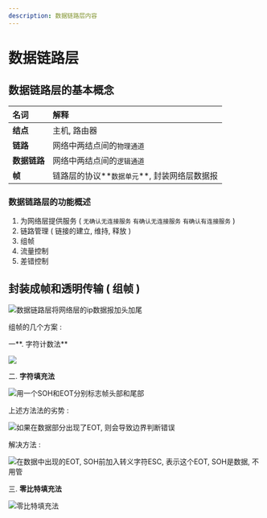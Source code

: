 ```yaml
---
description: 数据链路层内容
---
```


# 数据链路层

##  数据链路层的基本概念

| 名词 | 解释 |
| :--- | :--- |
| **结点** | 主机, 路由器 |
| **链路** | 网络中两结点间的`物理通道` |
| **数据链路** | 网络中两结点间的`逻辑通道` |
| **帧** | 链路层的协议**`数据单元`**, 封装网络层数据报 |

### 数据链路层的功能概述

1.  为网络层提供服务 \( `无确认无连接服务` `有确认无连接服务`  `有确认有连接服务` \)          
2.   链路管理 \( 链接的建立, 维持, 释放 \)
3.  组帧
4.  流量控制
5.  差错控制

##  封装成帧和透明传输 \( 组帧 \)

![&#x6570;&#x636E;&#x94FE;&#x8DEF;&#x5C42;&#x5C06;&#x7F51;&#x7EDC;&#x5C42;&#x7684;ip&#x6570;&#x636E;&#x62A5;&#x52A0;&#x5934;&#x52A0;&#x5C3E;](https://youpai.roccoshi.top/img/20200707102645.png)

 组帧的几个方案 : 

 一**. 字符计数法**

![](https://youpai.roccoshi.top/img/20200707110620.png)

 二. **字符填充法**

![&#x7528;&#x4E00;&#x4E2A;SOH&#x548C;EOT&#x5206;&#x522B;&#x6807;&#x5FD7;&#x5E27;&#x5934;&#x90E8;&#x548C;&#x5C3E;&#x90E8;](https://youpai.roccoshi.top/img/20200707110930.png)

 上述方法法的劣势 : 

![&#x5982;&#x679C;&#x5728;&#x6570;&#x636E;&#x90E8;&#x5206;&#x51FA;&#x73B0;&#x4E86;EOT, &#x5219;&#x4F1A;&#x5BFC;&#x81F4;&#x8FB9;&#x754C;&#x5224;&#x65AD;&#x9519;&#x8BEF;](https://youpai.roccoshi.top/img/20200707111154.png)

 解决方法 : 

![&#x5728;&#x6570;&#x636E;&#x4E2D;&#x51FA;&#x73B0;&#x7684;EOT, SOH&#x524D;&#x52A0;&#x5165;&#x8F6C;&#x4E49;&#x5B57;&#x7B26;ESC, &#x8868;&#x793A;&#x8FD9;&#x4E2A;EOT, SOH&#x662F;&#x6570;&#x636E;, &#x4E0D;&#x7528;&#x7BA1;](https://youpai.roccoshi.top/img/20200707111328.png)

 三. **零比特填充法**

![&#x96F6;&#x6BD4;&#x7279;&#x586B;&#x5145;&#x6CD5;](https://youpai.roccoshi.top/img/20200707111751.png)





